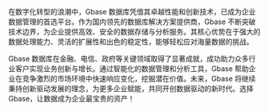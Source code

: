 在数字化转型的浪潮中，Gbase 数据库凭借其卓越性能和创新技术，已成为企业数据管理的首选平台。作为国内领先的数据库解决方案提供商，Gbase 不断突破技术边界，为企业提供高效、安全的数据存储与分析服务。其核心优势在于强大的数据处理能力、灵活的扩展性和出色的稳定性，能够轻松应对海量数据的挑战。

Gbase 数据库在金融、电信、政府等关键领域取得了显著成就，成功助力众多行业客户实现业务创新与增长。通过智能化的数据管理和分析工具，Gbase 帮助企业在竞争激烈的市场环境中快速响应变化，挖掘潜在价值。未来，Gbase 将继续秉持创新驱动发展的理念，为更多企业赋能，共同开创数据驱动的新时代。选择 Gbase，让数据成为企业最宝贵的资产！